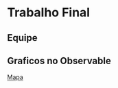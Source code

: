 # Trabalho Final

## Equipe


## Graficos no Observable

[Mapa](https://observablehq.com/d/198fecf07056ed07)
